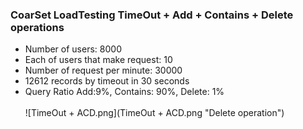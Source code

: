 ### CoarSet LoadTesting TimeOut + Add + Contains + Delete operations
- Number of users: 8000
- Each of users that make request: 10
- Number of request per minute: 30000
- 12612 records by timeout in 30 seconds
- Query Ratio Add:9%, Contains: 90%, Delete: 1% <br><br>
![TimeOut + ACD.png](TimeOut + ACD.png "Delete operation")